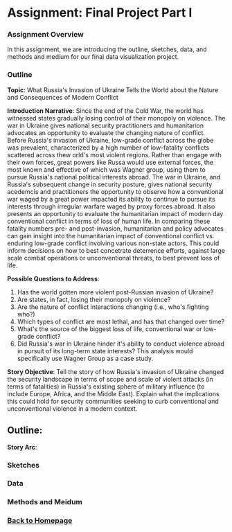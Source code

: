 # Assignment: Final Project Part I

### Assignment Overview

In this assignment, we are introducing the outline, sketches, data, and methods and medium for our final data visualization project.

### Outline

**Topic**: What Russia's Invasion of Ukraine Tells the World about the Nature and Consequences of Modern Conflict

**Introduction Narrative**: Since the end of the Cold War, the world has witnessed states gradually losing control of their monopoly on violence. The war in Ukraine gives national security practitioners and humanitarion advocates an opportunity to evaluate the changing nature of conflict. Before Russia's invasion of Ukraine, low-grade conflict across the globe was prevalent, characterized by a high number of low-fatality conflicts scattered across thew orld's most violent regions. Rather than engage with their own forces, great powers like Russa would use external forces, the most known and effective of which was Wagner group, using them to pursue Russia's national political interests abroad. The war in Ukraine, and Russia's subsequent change in security posture, gives national security acedemcis and practitioners the opportunity to observe how a conventional war waged by a great power impacted its ability to continue to pursue its interests through irregular warfare waged by proxy forces abroad. It also presents an opportunity to evaluate the humanitarian impact of modern day conventional conflict in terms of loss of human life. In comparing these fatality numbers pre- and post-invasion, humanitarian and policy advocates can gain insight into the humanitarian impact of conventional conflict vs. enduring low-grade conflict involving various non-state actors. This could inform decisions on how to best concetrate deterrence efforts, against large scale combat operations or unconventional threats, to best prevent loss of life. 

**Possible Questions to Address**:
1. Has the world gotten more violent post-Russian invasion of Ukraine?
2. Are states, in fact, losing their monopoly on violence?
3. Are the nature of conflict interactions changing (i.e., who's fighting who?)
4. Which types of conflict are most lethal, and has that changed over time?
5. What's the source of the biggest loss of life, conventional war or low-grade conflict?
6. Did Russia's war in Ukraine hinder it's ability to conduct violence abroad in pursuit of its long-term state interests? This analysis would specifically use Wagner Group as a case study.

**Story Objective**: Tell the story of how Russia's invasion of Ukraine changed the security landscape in terms of scope and scale of violent attacks (in terms of fatalities) in Russia's existing sphere of military influence (to include Europe, Africa, and the Middle East). Explain what the implications this could hold for security communities seeking to curb conventional and unconventional violence in a modern context.

**Outline**:
 - 

**Story Arc**:



### Sketches



### Data



### Methods and Meidum


### [Back to Homepage](/README.md)